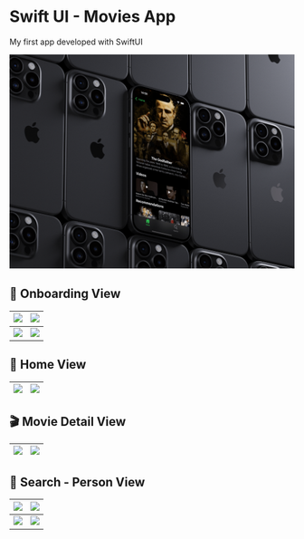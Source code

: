 ﻿# Swift UI - Movies App
My first app developed with SwiftUI

![](https://github.com/oztsinan/swift-ui-movie-app/blob/main/screenshot/cover.png?raw=true)


## 🍿 Onboarding View
| ![](https://i.ibb.co/0BJ5grd/onboarding-welcome.png) | ![](https://i.ibb.co/DwsVYkG/onboarding-explore.png) |
|--|--|
|![](https://i.ibb.co/d6Fbj0x/onboarding-details.png)|![](https://i.ibb.co/vqBFQxx/onboarding-use.png)|

## 🏡 Home View
|![](https://i.ibb.co/5vMcxkC/home-view.png)  |![](https://i.ibb.co/DpxmZXh/home-categories-view.png)  |
|--|--|

## 🎬 Movie Detail View
|![](https://github.com/oztsinan/swift-ui-movie-app/blob/main/screenshot/movie-detail-view.png?raw=true)  |![](https://i.ibb.co/ggXfXPv/movie-detail-information-view.png)|
|--|--|

## 🔎 Search - Person View
| ![](https://i.ibb.co/6ZfCfpr/search-view.png) | ![](https://i.ibb.co/nQvyWQF/search-list-view.png) |
|--|--|
| ![](https://i.ibb.co/2gxXsbs/search-not-found-view.png) | ![](https://i.ibb.co/FWQd52B/person-view.png) |

